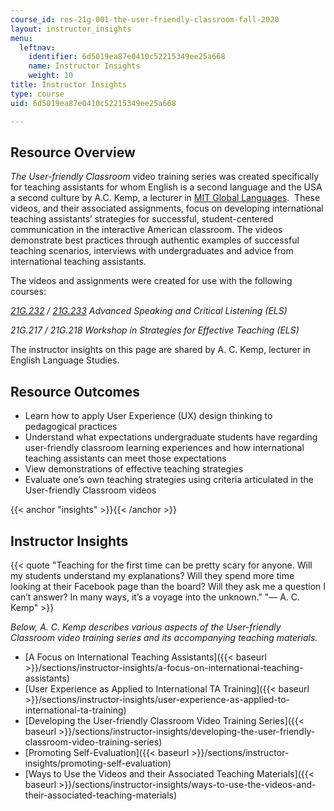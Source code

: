```yaml
---
course_id: res-21g-001-the-user-friendly-classroom-fall-2020
layout: instructor_insights
menu:
  leftnav:
    identifier: 6d5019ea87e0410c52215349ee25a668
    name: Instructor Insights
    weight: 10
title: Instructor Insights
type: course
uid: 6d5019ea87e0410c52215349ee25a668

---
```


Resource Overview
-----------------

_The User-friendly Classroom_ video training series was created specifically for teaching assistants for whom English is a second language and the USA a second culture by A.C. Kemp, a lecturer in [MIT Global Languages](http://mitgsl.mit.edu/).  These videos, and their associated assignments, focus on developing international teaching assistants’ strategies for successful, student-centered communication in the interactive American classroom. The videos demonstrate best practices through authentic examples of successful teaching scenarios, interviews with undergraduates and advice from international teaching assistants.

The videos and assignments were created for use with the following courses:

_[21G.232](/courses/21g-232-advanced-speaking-and-critical-listening-skills-els-spring-2007/) / [21G.233](/courses/21g-232-advanced-speaking-and-critical-listening-skills-els-spring-2007/) Advanced Speaking and Critical Listening (ELS)_

_21G.217 / 21G.218 Workshop in Strategies for Effective Teaching (ELS)_

The instructor insights on this page are shared by A. C. Kemp, lecturer in English Language Studies.

Resource Outcomes
-----------------

*   Learn how to apply User Experience (UX) design thinking to pedagogical practices
*   Understand what expectations undergraduate students have regarding user-friendly classroom learning experiences and how international teaching assistants can meet those expectations
*   View demonstrations of effective teaching strategies
*   Evaluate one’s own teaching strategies using criteria articulated in the User-friendly Classroom videos

{{< anchor "insights" >}}{{< /anchor >}}

Instructor Insights
-------------------

{{< quote "Teaching for the first time can be pretty scary for anyone. Will my students understand my explanations? Will they spend more time looking at their Facebook page than the board? Will they ask me a question I can’t answer? In many ways, it’s a voyage into the unknown." "— A. C. Kemp" >}}

_Below, A. C. Kemp describes various aspects of the User-friendly Classroom video training series and its accompanying teaching materials._

*   [A Focus on International Teaching Assistants]({{< baseurl >}}/sections/instructor-insights/a-focus-on-international-teaching-assistants)
*   [User Experience as Applied to International TA Training]({{< baseurl >}}/sections/instructor-insights/user-experience-as-applied-to-international-ta-training)
*   [Developing the User-friendly Classroom Video Training Series]({{< baseurl >}}/sections/instructor-insights/developing-the-user-friendly-classroom-video-training-series)
*   [Promoting Self-Evaluation]({{< baseurl >}}/sections/instructor-insights/promoting-self-evaluation)
*   [Ways to Use the Videos and their Associated Teaching Materials]({{< baseurl >}}/sections/instructor-insights/ways-to-use-the-videos-and-their-associated-teaching-materials)